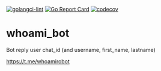 [![golangci-lint](https://github.com/firdavsich/whoami_bot/actions/workflows/lint.yml/badge.svg)](https://github.com/firdavsich/whoami_bot/actions/workflows/lint.yml)
[![Go Report Card](https://goreportcard.com/badge/github.com/firdavsich/whoami_bot)](https://goreportcard.com/report/github.com/firdavsich/whoami_bot)
[![codecov](https://codecov.io/gh/firdavsich/whoami_bot/branch/master/graph/badge.svg?token=eGWZI2bkcj)](https://codecov.io/gh/firdavsich/whoami_bot)

# whoami_bot


Bot reply user chat_id (and username, first_name, lastname)

https://t.me/whoamirobot
